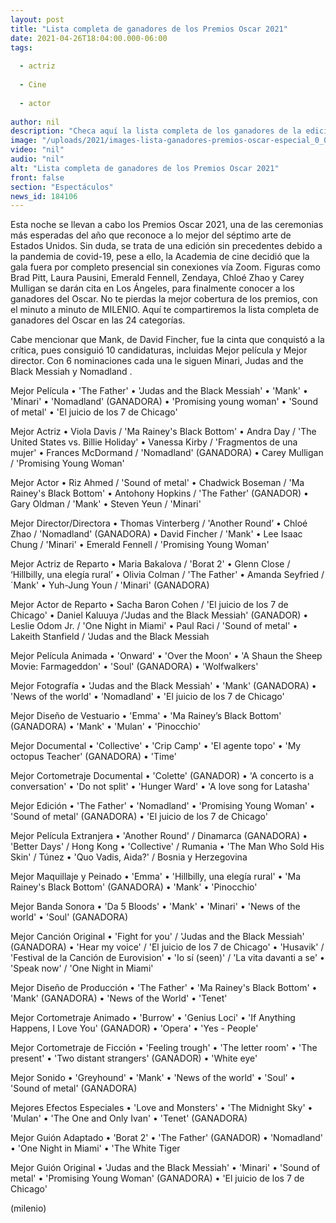 ```yaml
---
layout: post
title: "Lista completa de ganadores de los Premios Oscar 2021"
date: 2021-04-26T18:04:00.000-06:00
tags:
  
  - actriz
  
  - Cine
  
  - actor
  
author: nil
description: "Checa aquí la lista completa de los ganadores de la edición número 93 de los Premios Oscar. "
image: "/uploads/2021/images-lista-ganadores-premios-oscar-especial_0_0_1200_747.jpg"
video: "nil"
audio: "nil"
alt: "Lista completa de ganadores de los Premios Oscar 2021"
front: false
section: "Espectáculos"
news_id: 184106
---
```


Esta noche se llevan a cabo los Premios Oscar 2021, una de las ceremonias más esperadas del año que reconoce a lo mejor del séptimo arte de Estados Unidos. Sin duda, se trata de una edición sin precedentes debido a la pandemia de covid-19, pese a ello, la Academia de cine decidió que la gala fuera por completo presencial sin conexiones vía Zoom. Figuras como Brad Pitt, Laura Pausini, Emerald Fennell, Zendaya, Chloé Zhao y Carey Mulligan se darán cita en Los Ángeles, para finalmente conocer a los ganadores del Oscar. No te pierdas la mejor cobertura de los premios, con el minuto a minuto de MILENIO. Aquí te compartiremos la lista completa de ganadores del Oscar en las 24 categorías.

Cabe mencionar que Mank, de David Fincher, fue la cinta que conquistó a la crítica, pues consiguió 10 candidaturas, incluidas Mejor película y Mejor director. Con 6 nominaciones cada una le siguen Minari, Judas and the Black Messiah y Nomadland . 

Mejor Película • 'The Father' • 'Judas and the Black Messiah' • 'Mank' • 'Minari' • 'Nomadland' (GANADORA) • 'Promising young woman' • 'Sound of metal' • 'El juicio de los 7 de Chicago' 

Mejor Actriz • Viola Davis / 'Ma Rainey's Black Bottom' • Andra Day / 'The United States vs. Billie Holiday' • Vanessa Kirby / 'Fragmentos de una mujer' • Frances McDormand / 'Nomadland' (GANADORA) • Carey Mulligan / 'Promising Young Woman'  

Mejor Actor • Riz Ahmed / 'Sound of metal' • Chadwick Boseman / 'Ma Rainey's Black Bottom' • Antohony Hopkins / 'The Father' (GANADOR) • Gary Oldman / 'Mank' • Steven Yeun / 'Minari'  

Mejor Director/Directora • Thomas Vinterberg / 'Another Round’ • Chloé Zhao / 'Nomadland' (GANADORA) • David Fincher / 'Mank' • Lee Isaac Chung / 'Minari' • Emerald Fennell / 'Promising Young Woman'  

Mejor Actriz de Reparto • Maria Bakalova / 'Borat 2' • Glenn Close / ‘Hillbilly, una elegía rural’ • Olivia Colman / 'The Father' • Amanda Seyfried / ´Mank' • Yuh-Jung Youn / 'Minari' (GANADORA) 

 Mejor Actor de Reparto • Sacha Baron Cohen / 'El juicio de los 7 de Chicago' • Daniel Kaluuya /'Judas and the Black Messiah' (GANADOR) • Leslie Odom Jr. / 'One Night in Miami' • Paul Raci / 'Sound of metal' • Lakeith Stanfield / 'Judas and the Black Messiah 

Mejor Película Animada • 'Onward' • 'Over the Moon' • 'A Shaun the Sheep Movie: Farmageddon' • 'Soul' (GANADORA) • 'Wolfwalkers' 

Mejor Fotografía • 'Judas and the Black Messiah' • 'Mank' (GANADORA) • 'News of the world' • 'Nomadland' • 'El juicio de los 7 de Chicago'  

Mejor Diseño de Vestuario • 'Emma' • 'Ma Rainey’s Black Bottom' (GANADORA) • 'Mank' • 'Mulan' • 'Pinocchio'  

Mejor Documental • 'Collective' • 'Crip Camp' • 'El agente topo' • 'My octopus Teacher' (GANADORA) • 'Time'  

Mejor Cortometraje Documental • 'Colette' (GANADOR) • 'A concerto is a conversation' • 'Do not split' • 'Hunger Ward' • 'A love song for Latasha'  

Mejor Edición • 'The Father' • 'Nomadland' • 'Promising Young Woman' • 'Sound of metal' (GANADORA) • 'El juicio de los 7 de Chicago' 

Mejor Película Extranjera • 'Another Round' / Dinamarca (GANADORA) • 'Better Days' / Hong Kong • 'Collective' / Rumania • 'The Man Who Sold His Skin' / Túnez • 'Quo Vadis, Aida?' / Bosnia y Herzegovina 

Mejor Maquillaje y Peinado • 'Emma' • 'Hillbilly, una elegía rural' • 'Ma Rainey's Black Bottom' (GANADORA) • 'Mank' • 'Pinocchio'  

Mejor Banda Sonora • 'Da 5 Bloods' • 'Mank' • 'Minari' • 'News of the world' • 'Soul' (GANADORA)  

Mejor Canción Original • 'Fight for you' / 'Judas and the Black Messiah' (GANADORA) • 'Hear my voice' / 'El juicio de los 7 de Chicago' • 'Husavik' / 'Festival de la Canción de Eurovision' • 'Io sí (seen)' / 'La vita davanti a se' • 'Speak now' / 'One Night in Miami'  

Mejor Diseño de Producción • 'The Father' • 'Ma Rainey's Black Bottom' • 'Mank' (GANADORA) • 'News of the World' • 'Tenet' 

Mejor Cortometraje Animado • 'Burrow' • 'Genius Loci' • 'If Anything Happens, I Love You' (GANADOR) • 'Opera' • 'Yes - People'  

Mejor Cortometraje de Ficción • 'Feeling trough' • 'The letter room' • 'The present' • 'Two distant strangers' (GANADOR) • 'White eye'  

Mejor Sonido • 'Greyhound' • 'Mank' • 'News of the world' • 'Soul' • 'Sound of metal' (GANADORA)  

Mejores Efectos Especiales • 'Love and Monsters' • 'The Midnight Sky' • 'Mulan' • 'The One and Only Ivan' • 'Tenet' (GANADORA)  

Mejor Guión Adaptado • 'Borat 2' • 'The Father' (GANADOR) • 'Nomadland' • 'One Night in Miami' • 'The White Tiger 

Mejor Guión Original • 'Judas and the Black Messiah' • 'Minari' • 'Sound of metal' • 'Promising Young Woman' (GANADORA) • 'El juicio de los 7 de Chicago' 

(milenio)